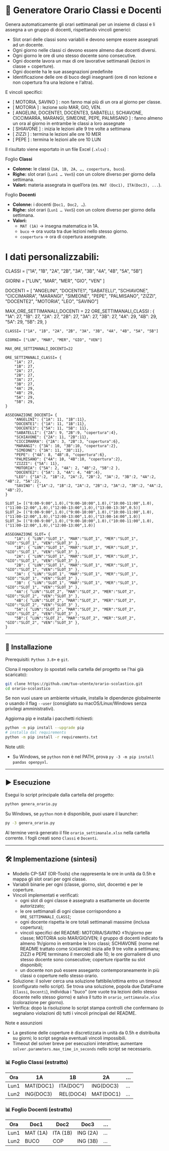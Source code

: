 # 📘 Generatore Orario Classi e Docenti

Genera automaticamente gli orari settimanali per un insieme di classi e li assegna a un gruppo di docenti, rispettando vincoli generici:

* Slot orari delle classi sono variabili e devono sempre essere assegnati ad un docente.
* Ogni giorno nelle classi ci devono essere almeno due docenti diversi.
* Ogni giorno le ore di uno stesso docente sono consecutive.
* Ogni docente lavora un max di ore lavorative settimanali (lezioni in classe + coperture).
* Ogni docente ha le sue assegnazioni predefinite
* Identificazione delle ore di buco degli insegnanti (ore di non lezione e non copertura fra una lezione e l'altra).

E vincoli specifici:

* [ MOTORIA, SAVINO ] : non fanno mai più di un ora al giorno per classe.
* [ MOTORIA ] : lezione solo MAR, GIO, VEN.
* [ ANGELINI, DOCENTE1, DOCENTE3, SABATELLI, SCHIAVONE, CICCIMARRA, MARANGI, SIMEONE, PEPE, PALMISANO ] : fanno almeno un ora al giorno in entrambe le classi a loro assegnate
* [ SHIAVONE ] : inizia le lezioni alle 9 tre volte a settimana
* [ ZIZZI ] : termina le lezioni alle ore 10 MER
* [ PEPE ] : termina le lezioni alle ore 10 LUN

Il risultato viene esportato in un file Excel (`.xlsx`) :

Foglio **Classi**

* **Colonne:** le classi (`1A, 1B, 2A, …, coopertura, buco`).
* **Righe:** slot orari (`Lun1 … Ven5`) con un colore diverso per giorno della settimana.
* **Valori:** materia assegnata in quell’ora (es. `MAT (Doc1), ITA(Doc3), ...`).

Foglio **Docenti**

* **Colonne:** i docenti (`Doc1, Doc2, …`).
* **Righe:** slot orari (`Lun1 … Ven5`) con un colore diverso per giorno della settimana.
* **Valori:**
  * `MAT (1A)` → insegna matematica in 1A.
  * `buco` → ora vuota tra due lezioni nello stesso giorno.
  * `coopertura` → ora di copertura assegnate.

# I dati personalizzabili:

CLASSI = ["1A", "1B", "2A", "2B", "3A", "3B", "4A", "4B", "5A", "5B"]

GIORNI = ["LUN", "MAR", "MER", "GIO", "VEN" ]

DOCENTI = [ "ANGELINI", "DOCENTE1", "SABATELLI", "SCHIAVONE", “CICCIMARRA”, "MARANGI", "SIMEONE", "PEPE", "PALMISANO", "ZIZZI", "DOCENTE2", "MOTORIA”, "LEO", "SAVINO"]

MAX_ORE_SETTIMANALI_DOCENTI = 22
ORE_SETTIMANALI_CLASSI : {
	"1A": 27,
	"1B": 27,
	"2A": 27,
	"2B": 27,
	"3A": 27,
	"3B": 27,
	"4A": 29,
	"4B": 29,
	"5A": 29,
	"5B": 29,
}

```
CLASSI= ["1A", "1B", "2A", "2B", "3A", "3B", "4A", "4B", "5A", "5B"]

GIORNI= ["LUN", "MAR", "MER", "GIO", "VEN"]

MAX_ORE_SETTIMANALI_DOCENTI=22

ORE_SETTIMANALI_CLASSI= {
    "1A": 27,
    "1B": 27,
    "2A": 27,
    "2B": 27,
    "3A": 27,
    "3B": 27,
    "4A": 29,
    "4B": 29,
    "5A": 29,
    "5B": 29,
}

ASSEGNAZIONE_DOCENTI= {
    "ANGELINI": {"1A": 11, "1B":11},
    "DOCENTE1": {"1A": 11, "1B":11},
    "DOCENTE3": {"5A": 11, "5B": 11},
    "SABATELLI": {"2A": 9, "2B":9, "copertura":4},
    "SCHIAVONE": {"2A": 11, "2B":11},
    "CICCIMARRA": {"2A": 3, "2B":3, "copertura":6},
    "MARANGI": {"3A": 10, "3B":10, "copertura":2},
    "SIMEONE": {"3A": 11, "3B":11},
    "PEPE": {"4A": 8, "4B":8, "copertura":6},
    "PALMISANO": {"4A": 10, "4B":10, "copertura":2},
    "ZIZZI": {"5A": 11},
    "MOTORIA": {"5A": 2, "4A": 2, "4B":2, "5B":2 },
    "DOCENTE2": {"5A": 3, "4A": 4, "4B":4},
    "LEO": {"1A":2, "1B":2, "2A":2, "2B":2, "3A":2, "3B":2, "4A":2, "4B":2, "5A":2},
    "SAVINO": {"1A":2, "1B":2, "2A":2, "2B":2, "3A":2, "3B":2, "4A":2, "4B":2},
}

SLOT_1= [("8:00-9:00",1.0),("9:00-10:00",1.0),("10:00-11:00",1.0),("11:00-12:00",1.0),("12:00-13:00",1.0),("13:00-13:30",0.5)]
SLOT_2= [("8:00-9:00",1.0),("9:00-10:00",1.0),("10:00-11:00",1.0),("11:00-12:00",1.0),("12:00-13:00",1.0),("13:00-14:00",1.0)]
SLOT_3= [("8:00-9:00",1.0),("9:00-10:00",1.0),("10:00-11:00",1.0),("11:00-12:00",1.0),("12:00-13:00",1.0)]

ASSEGNAZIONE_SLOT= {
    "1A": { "LUN":"SLOT_1", "MAR":"SLOT_1", "MER":"SLOT_1", "GIO":"SLOT_1", "VEN":"SLOT_3" },
    "1B": { "LUN":"SLOT_1", "MAR":"SLOT_1", "MER":"SLOT_1", "GIO":"SLOT_1", "VEN":"SLOT_3" },
    "2A": { "LUN":"SLOT_1", "MAR":"SLOT_1", "MER":"SLOT_1", "GIO":"SLOT_1", "VEN":"SLOT_3" },
    "2B": { "LUN":"SLOT_1", "MAR":"SLOT_1", "MER":"SLOT_1", "GIO":"SLOT_1", "VEN":"SLOT_3" },
    "3A": { "LUN":"SLOT_1", "MAR":"SLOT_1", "MER":"SLOT_1", "GIO":"SLOT_1", "VEN":"SLOT_3" },
    "3B": { "LUN":"SLOT_1", "MAR":"SLOT_1", "MER":"SLOT_1", "GIO":"SLOT_1", "VEN":"SLOT_3" },
    "4A":{ "LUN":"SLOT_2", "MAR":"SLOT_2", "MER":"SLOT_2", "GIO":"SLOT_2", "VEN":"SLOT_3" },
    "4B":{ "LUN":"SLOT_2", "MAR":"SLOT_2", "MER":"SLOT_2", "GIO":"SLOT_2", "VEN":"SLOT_3" },
    "5A":{ "LUN":"SLOT_2", "MAR":"SLOT_2", "MER":"SLOT_2", "GIO":"SLOT_2", "VEN":"SLOT_3" },
    "5B":{ "LUN":"SLOT_2", "MAR":"SLOT_2", "MER":"SLOT_2", "GIO":"SLOT_2", "VEN":"SLOT_3" },
}

```


---

## 🚀 Installazione

Prerequisiti: `Python 3.8+` e `git`.

Clona il repository (o spostati nella cartella del progetto se l'hai già scaricato):

```bash
git clone https://github.com/tuo-utente/orario-scolastico.git
cd orario-scolastico
```

Se non vuoi usare un ambiente virtuale, installa le dipendenze globalmente o usando il flag `--user` (consigliato su macOS/Linux/Windows senza privilegi amministrativi).

Aggiorna pip e installa i pacchetti richiesti:

```bash
python -m pip install --upgrade pip
# installa dal requirements
python -m pip install -r requirements.txt
```

Note utili:

- Su Windows, se `python` non è nel PATH, prova `py -3 -m pip install pandas openpyxl`.

---

## ▶️ Esecuzione

Esegui lo script principale dalla cartella del progetto:

```bash
python genera_orario.py
```

Su Windows, se `python` non è disponibile, puoi usare il launcher:

```bash
py -3 genera_orario.py
```

Al termine verrà generato il file `orario_settimanale.xlsx` nella cartella corrente. I fogli creati sono `Classi` e `Docenti`.

---

## 🛠️ Implementazione (sintesi)

* Modello CP-SAT (OR-Tools) che rappresenta le ore in unità da 0.5h e mappa gli slot orari per ogni classe.
* Variabili binarie per ogni (classe, giorno, slot, docente) e per le coperture.
* Vincoli implementati e verificati:
  * ogni slot di ogni classe è assegnato a esattamente un docente autorizzato;
  * le ore settimanali di ogni classe corrispondono a `ORE_SETTIMANALI_CLASSI`;
  * ogni docente rispetta le ore totali settimanali massime (inclusa copertura);
  * vincoli specifici del README: MOTORIA/SAVINO ≤1h/giorno per classe; MOTORIA solo MAR/GIO/VEN; il gruppo di docenti indicato fa almeno 1h/giorno in entrambe le loro classi; SCHIAVONE (nome nel README trattato come `SCHIAVONE`) inizia alle 9 tre volte a settimana; ZIZZI e PEPE terminano il mercoledì alle 10; le ore giornaliere di uno stesso docente sono consecutive; coperture ripartite su slot disponibili;
  * un docente non può essere asseganto contemporaneamente in più classi o coperture nello stesso orario.
* Soluzione: il solver cerca una soluzione fattibile/ottima entro un timeout (configurato nello script). Se trova una soluzione, popola due DataFrame (`Classi`, `Docenti`), individua i "buco" (ore vuote tra lezioni dello stesso docente nello stesso giorno) e salva il tutto in `orario_settimanale.xlsx` (colorazione per giorno).
* Verifica: dopo la risoluzione lo script stampa controlli che confermano (o segnalano violazioni di) tutti i vincoli principali del README.

Note e assunzioni

* La gestione delle coperture è discretizzata in unità da 0.5h e distribuita su giorni; lo script segnala eventuali vincoli impossibili.
* Timeout del solver breve per esecuzioni interattive; aumentare `solver.parameters.max_time_in_seconds` nello script se necessario.

### 📊 Foglio Classi (estratto)

| Ora  | 1A        | 1B        | 2A        | … |
| ---- | --------- | --------- | --------- | -- |
| Lun1 | MAT(DOC1) | ITA(DOC") | ING(DOC3) | … |
| Lun2 | ING(DOC3) | REL(DOC4) | MAT(DOC1) | … |

### 📊 Foglio Docenti (estratto)

| Ora  | Doc1     | Doc2     | Doc3     | … |
| ---- | -------- | -------- | -------- | -- |
| Lun1 | MAT (1A) | ITA (1B) | ING (2A) | … |
| Lun2 | BUCO     | COP      | ING (3B) | … |
